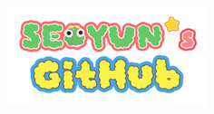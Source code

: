 <div align="center">
  <img src="https://github.com/nuyoes/nuyoes/blob/main/logo.png?raw=true" style="width: 70%" />
</div>

